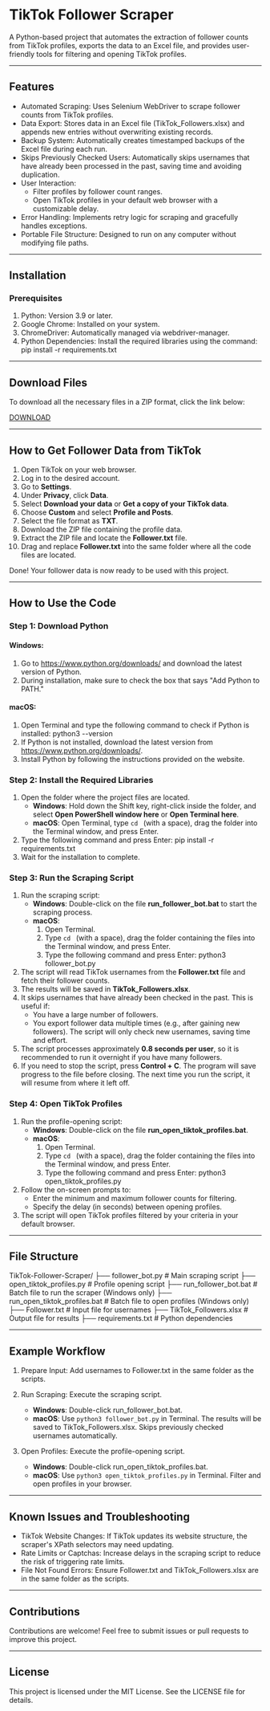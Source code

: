 # TikTok Follower Scraper

A Python-based project that automates the extraction of follower counts from TikTok profiles, exports the data to an Excel file, and provides user-friendly tools for filtering and opening TikTok profiles.

---

## Features

- Automated Scraping: Uses Selenium WebDriver to scrape follower counts from TikTok profiles.
- Data Export: Stores data in an Excel file (TikTok_Followers.xlsx) and appends new entries without overwriting existing records.
- Backup System: Automatically creates timestamped backups of the Excel file during each run.
- Skips Previously Checked Users: Automatically skips usernames that have already been processed in the past, saving time and avoiding duplication.
- User Interaction:
  - Filter profiles by follower count ranges.
  - Open TikTok profiles in your default web browser with a customizable delay.
- Error Handling: Implements retry logic for scraping and gracefully handles exceptions.
- Portable File Structure: Designed to run on any computer without modifying file paths.

---

## Installation

### Prerequisites
1. Python: Version 3.9 or later.
2. Google Chrome: Installed on your system.
3. ChromeDriver: Automatically managed via webdriver-manager.
4. Python Dependencies: Install the required libraries using the command:
   pip install -r requirements.txt

---

## Download Files

To download all the necessary files in a ZIP format, click the link below:

[DOWNLOAD](https://drive.google.com/file/d/1HqVkZUtbTZREffDPnO6F0skJbO4DxiQj/view?usp=sharing)

---

## How to Get Follower Data from TikTok

1. Open TikTok on your web browser.
2. Log in to the desired account.
3. Go to **Settings**.
4. Under **Privacy**, click **Data**.
5. Select **Download your data** or **Get a copy of your TikTok data**.
6. Choose **Custom** and select **Profile and Posts**.
7. Select the file format as **TXT**.
8. Download the ZIP file containing the profile data.
9. Extract the ZIP file and locate the **Follower.txt** file.
10. Drag and replace **Follower.txt** into the same folder where all the code files are located.

Done! Your follower data is now ready to be used with this project.

---

## How to Use the Code

### Step 1: Download Python
#### Windows:
1. Go to https://www.python.org/downloads/ and download the latest version of Python.
2. During installation, make sure to check the box that says "Add Python to PATH."

#### macOS:
1. Open Terminal and type the following command to check if Python is installed:
   python3 --version
2. If Python is not installed, download the latest version from https://www.python.org/downloads/.
3. Install Python by following the instructions provided on the website.

### Step 2: Install the Required Libraries
1. Open the folder where the project files are located.
   - **Windows**: Hold down the Shift key, right-click inside the folder, and select **Open PowerShell window here** or **Open Terminal here**.
   - **macOS**: Open Terminal, type `cd ` (with a space), drag the folder into the Terminal window, and press Enter.
2. Type the following command and press Enter:
   pip install -r requirements.txt
3. Wait for the installation to complete.

### Step 3: Run the Scraping Script
1. Run the scraping script:
   - **Windows**: Double-click on the file **run_follower_bot.bat** to start the scraping process.
   - **macOS**:
     1. Open Terminal.
     2. Type `cd ` (with a space), drag the folder containing the files into the Terminal window, and press Enter.
     3. Type the following command and press Enter:
        python3 follower_bot.py
2. The script will read TikTok usernames from the **Follower.txt** file and fetch their follower counts.
3. The results will be saved in **TikTok_Followers.xlsx**.
4. It skips usernames that have already been checked in the past. This is useful if:
   - You have a large number of followers.
   - You export follower data multiple times (e.g., after gaining new followers).
   The script will only check new usernames, saving time and effort.
5. The script processes approximately **0.8 seconds per user**, so it is recommended to run it overnight if you have many followers.
6. If you need to stop the script, press **Control + C**. The program will save progress to the file before closing. The next time you run the script, it will resume from where it left off.

### Step 4: Open TikTok Profiles
1. Run the profile-opening script:
   - **Windows**: Double-click on the file **run_open_tiktok_profiles.bat**.
   - **macOS**:
     1. Open Terminal.
     2. Type `cd ` (with a space), drag the folder containing the files into the Terminal window, and press Enter.
     3. Type the following command and press Enter:
        python3 open_tiktok_profiles.py
2. Follow the on-screen prompts to:
   - Enter the minimum and maximum follower counts for filtering.
   - Specify the delay (in seconds) between opening profiles.
3. The script will open TikTok profiles filtered by your criteria in your default browser.

---

## File Structure

TikTok-Follower-Scraper/
├── follower_bot.py                # Main scraping script
├── open_tiktok_profiles.py        # Profile opening script
├── run_follower_bot.bat           # Batch file to run the scraper (Windows only)
├── run_open_tiktok_profiles.bat   # Batch file to open profiles (Windows only)
├── Follower.txt                   # Input file for usernames
├── TikTok_Followers.xlsx          # Output file for results
├── requirements.txt               # Python dependencies

---

## Example Workflow

1. Prepare Input:
   Add usernames to Follower.txt in the same folder as the scripts.

2. Run Scraping:
   Execute the scraping script.
   - **Windows**: Double-click run_follower_bot.bat.
   - **macOS**: Use `python3 follower_bot.py` in Terminal.
   The results will be saved to TikTok_Followers.xlsx.
   Skips previously checked usernames automatically.

3. Open Profiles:
   Execute the profile-opening script.
   - **Windows**: Double-click run_open_tiktok_profiles.bat.
   - **macOS**: Use `python3 open_tiktok_profiles.py` in Terminal.
   Filter and open profiles in your browser.

---

## Known Issues and Troubleshooting

- TikTok Website Changes:
  If TikTok updates its website structure, the scraper's XPath selectors may need updating.
- Rate Limits or Captchas:
  Increase delays in the scraping script to reduce the risk of triggering rate limits.
- File Not Found Errors:
  Ensure Follower.txt and TikTok_Followers.xlsx are in the same folder as the scripts.

---

## Contributions

Contributions are welcome! Feel free to submit issues or pull requests to improve this project.

---

## License

This project is licensed under the MIT License. See the LICENSE file for details.
